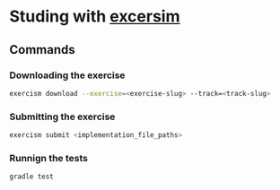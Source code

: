 # Studing with [excersim](https://exercism.org/profiles/IaconoG)


## Commands

### Downloading the exercise

```bash
exercism download --exercise=<exercise-slug> --track=<track-slug>
```

### Submitting the exercise

```bash
exercism submit <implementation_file_paths>
```

### Runnign the tests

```bash
gradle test
```

